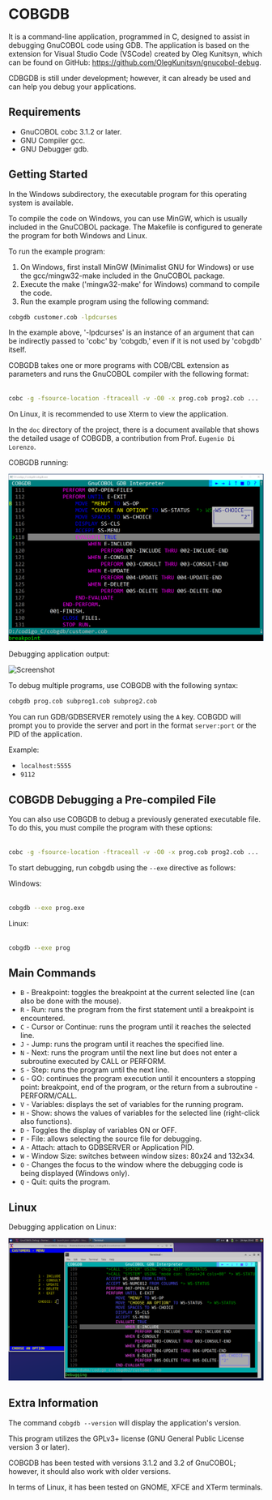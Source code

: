 <h1>COBGDB</h1>

It is a command-line application, programmed in C, designed to assist in debugging GnuCOBOL code using GDB. The application is based on the extension for Visual Studio Code (VSCode) created by Oleg Kunitsyn, which can be found on GitHub: https://github.com/OlegKunitsyn/gnucobol-debug. 

CDBGDB is still under development; however, it can already be used and can help you debug your applications.

## Requirements

* GnuCOBOL cobc 3.1.2 or later.
* GNU Compiler gcc.
* GNU Debugger gdb.

## Getting Started

In the Windows subdirectory, the executable program for this operating system is available.

To compile the code on Windows, you can use MinGW, which is usually included in the GnuCOBOL package. The Makefile is configured to generate the program for both Windows and Linux.

To run the example program:

1. On Windows, first install MinGW (Minimalist GNU for Windows) or use the gcc/mingw32-make included in the GnuCOBOL package.
2. Execute the make ('mingw32-make' for Windows) command to compile the code.
3. Run the example program using the following command:
```bash
cobgdb customer.cob -lpdcurses
```
   
In the example above, '-lpdcurses' is an instance of an argument that can be indirectly passed to 'cobc' by 'cobgdb,' even if it is not used by 'cobgdb' itself.


COBGDB takes one or more programs with COB/CBL extension as parameters and runs the GnuCOBOL compiler with the following format:
```bash

cobc -g -fsource-location -ftraceall -v -O0 -x prog.cob prog2.cob ...
```

On Linux, it is recommended to use Xterm to view the application.

In the ```doc``` directory of the project, there is a document available that shows the detailed usage of COBGDB, a contribution from Prof. ```Eugenio Di Lorenzo```.

COBGDB running:

![Screenshot](cobgdb_run.png)


Debugging application output:

![Screenshot](customer_run.png)


To debug multiple programs, use COBGDB with the following syntax:

```bash
cobgdb prog.cob subprog1.cob subprog2.cob
```

You can run GDB/GDBSERVER remotely using the `A` key. COBGDD will prompt you to provide the server and port in the format `server:port` or the PID of the application.

Example:

- `localhost:5555`
- `9112`


## COBGDB Debugging a Pre-compiled File

You can also use COBGDB to debug a previously generated executable file. To do this, you must compile the program with these options:
```bash

cobc -g -fsource-location -ftraceall -v -O0 -x prog.cob prog2.cob ...
```

To start debugging, run cobgdb using the ```--exe``` directive as follows:

Windows:
```bash

cobgdb --exe prog.exe
```

Linux:
```bash

cobgdb --exe prog
```

## Main Commands

- `B` - Breakpoint: toggles the breakpoint at the current selected line (can also be done with the mouse).
- `R` - Run: runs the program from the first statement until a breakpoint is encountered.
- `C` - Cursor or Continue: runs the program until it reaches the selected line.
- `J` - Jump: runs the program until it reaches the specified line.
- `N` - Next: runs the program until the next line but does not enter a subroutine executed by CALL or PERFORM.
- `S` - Step: runs the program until the next line.
- `G` - GO: continues the program execution until it encounters a stopping point: breakpoint, end of the program, or the return from a subroutine - PERFORM/CALL.
- `V` - Variables: displays the set of variables for the running program.
- `H` - Show: shows the values of variables for the selected line (right-click also functions).
- `D` - Toggles the display of variables ON or OFF.
- `F` - File: allows selecting the source file for debugging.
- `A` - Attach: attach to GDBSERVER or Application PID.
- `W` - Window Size: switches between window sizes: 80x24 and 132x34.
- `O` - Changes the focus to the window where the debugging code is being displayed (Windows only).
- `Q` - Quit: quits the program.

## Linux

Debugging application on Linux:

![Screenshot](cobgdb_linux.png)

## Extra Information

The command ```cobgdb --version``` will display the application's version.

This program utilizes the GPLv3+ license (GNU General Public License version 3 or later).

COBGDB has been tested with versions 3.1.2 and 3.2 of GnuCOBOL; however, it should also work with older versions. 

In terms of Linux, it has been tested on GNOME, XFCE and XTerm terminals.

